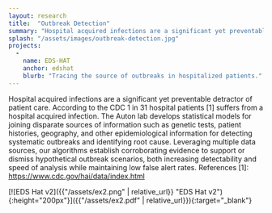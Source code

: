 ```yaml
---
layout: research
title:  "Outbreak Detection"
summary: "Hospital acquired infections are a significant yet preventable detractor of patient care. The Auton lab develops statistical models for joining disparate sources of information such as genetic tests, patient histories, geography, and other epidemiological information for detecting systematic outbreaks and identifying root cause. Leveraging multiple data sources, our algorithms establish corroborating evidence to support or dismiss hypothetical outbreak scenarios, both increasing detectability and speed of analysis while maintaining low false alert rates."
splash: "/assets/images/outbreak-detection.jpg"
projects:
  - 
    name: EDS-HAT
    anchor: edshat
    blurb: "Tracing the source of outbreaks in hospitalized patients."
---
```


Hospital acquired infections are a significant yet preventable detractor of patient care. According to the CDC 1 in 31 hospital patients [1] suffers from a hospital acquired infection. The Auton lab develops statistical models for joining disparate sources of information such as genetic tests, patient histories, geography, and other epidemiological information for detecting systematic outbreaks and identifying root cause. Leveraging multiple data sources, our algorithms establish corroborating evidence to support or dismiss hypothetical outbreak scenarios, both increasing detectability and speed of analysis while maintaining low false alert rates. References [1]: https://www.cdc.gov/hai/data/index.html

[![EDS Hat v2]({{"/assets/ex2.png" | relative_url}} "EDS Hat v2"){:height="200px"}]({{"/assets/ex2.pdf" | relative_url}}){:target="_blank"}